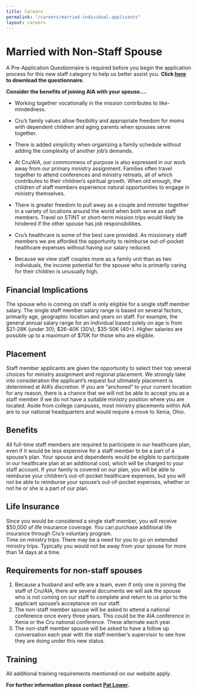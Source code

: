 ```yaml
---
title: Careers
permalink: "/careers/married-individual-applicants"
layout: careers
---
```


<h1>Married with Non-Staff Spouse</h1><p>A Pre-Application Questionnaire is required before you begin the application process for this new staff category to help us better assist you. <strong>Click <a href="/uploads/careers/PreApp%20questionnaire.docx">here</a> to download the questionnaire.</strong></p><p><strong>Consider the benefits of joining AIA with your spouse....</strong></p><p></p><ul><li>Working together vocationally in the mission contributes to like-mindedness.</li></ul><p></p><p></p><ul><li>Cru&rsquo;s family values allow flexibility and appropriate freedom for moms with dependent children and aging parents when spouses serve together.</li></ul><p></p><p></p><ul><li>There is added simplicity when organizing a family schedule without adding the complexity of another job&rsquo;s demands.</li></ul><p></p><p></p><ul><li>At Cru/AIA, our commonness of purpose is also expressed in our work away from our primary ministry assignment. Families often travel together to attend conferences and ministry retreats, all of which contributes to their children&rsquo;s spiritual growth. When old enough, the children of staff members experience natural opportunities to engage in ministry themselves.</li></ul><p></p><p></p><ul><li>There is greater freedom to pull away as a couple and minister together in a variety of locations around the world when both serve as staff members. Travel on STINT or short-term mission trips would likely be hindered if the other spouse has job responsibilities.</li></ul><p></p><p></p><ul><li>Cru&rsquo;s healthcare is some of the best care provided. As missionary staff members we are afforded the opportunity to reimburse out-of-pocket healthcare expenses without having our salary reduced.</li></ul><p></p><p></p><ul><li>Because we view staff couples more as a family unit than as two individuals, the income potential for the spouse who is primarily caring for their children is unusually high.</li></ul><p></p><p></p><h2>Financial Implications</h2><p>The spouse who is coming on staff is only eligible for a single staff member salary. The single staff member salary range is based on several factors, primarily age, geographic location and years on staff. For example, the general annual salary range for an individual based solely on age is from $21-28K (under 30); $26-40K (30&rsquo;s); $35-50K (40+). Higher salaries are possible up to a maximum of $70K for those who are eligible.</p><p></p><h2>Placement</h2><p>Staff member applicants are given the opportunity to select their top several choices for ministry assignment and regional placement. We strongly take into consideration the applicant&rsquo;s request but ultimately placement is determined at AIA&rsquo;s discretion. If you are &ldquo;anchored&rdquo; to your current location for any reason, there is a chance that we will not be able to accept you as a staff member if we do not have a suitable ministry position where you are located. Aside from college campuses, most ministry placements within AIA are to our national headquarters and would require a move to Xenia, Ohio.</p><h2>Benefits</h2><p>All full-time staff members are required to participate in our healthcare plan, even if it would be less expensive for a staff member to be a part of a spouse&rsquo;s plan. Your spouse and dependents would be eligible to participate in our healthcare plan at an additional cost, which will be charged to your staff account. If your family is covered on our plan, you will be able to reimburse your children&rsquo;s out-of-pocket healthcare expenses, but you will not be able to reimburse your spouse&rsquo;s out-of-pocket expenses, whether or not he or she is a part of our plan.</p><h2>Life Insurance</h2><p>Since you would be considered a single staff member, you will receive $50,000 of life insurance coverage. You can purchase additional life insurance through Cru&rsquo;s voluntary program. <br />Time on ministry trips: There may be a need for you to go on extended ministry trips. Typically you would not be away from your spouse for more than 14 days at a time.</p><h2>Requirements for non-staff spouses</h2><ol><li>Because a husband and wife are a team, even if only one is joining the staff of Cru/AIA, there are several documents we will ask the spouse who is not coming on our staff to complete and return to us prior to the applicant spouse&rsquo;s acceptance on our staff.</li><li>The non-staff member spouse will be asked to attend a national conference once every three years. This could be the AIA conference in Xenia or the Cru national conference. These alternate each year.</li><li>The non-staff member spouse will be asked to have a follow up conversation each year with the staff member&rsquo;s supervisor to see how they are doing under this new status.</li></ol><h2>Training</h2><p>All additional training requirements mentioned on our website apply.</p><p><strong>For further information please contact <a href="mailto:pat.lower@athletesinaction.org">Pat Lower</a>.</strong></p>